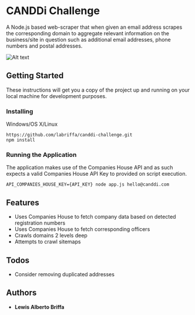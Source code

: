 # CANDDi Challenge

A Node.js based web-scraper that when given an email address scrapes the corresponding domain to 
aggregate relevant information on the business/site in question 
such as additional email addresses, phone numbers and postal addresses.

![Alt text](http://res.cloudinary.com/dj7k0lade/image/upload/v1532737224/canddi-crawler.png "CANDDi Scraper")

## Getting Started

These instructions will get you a copy of the project up and running on your local machine for development purposes.

### Installing

Windows/OS X/Linux

```
https://github.com/labriffa/canddi-challenge.git
npm install
```

### Running the Application

The application makes use of the Companies House API and as such expects a valid Companies House API Key to provided on script execution.

```
API_COMPANIES_HOUSE_KEY={API_KEY} node app.js hello@canddi.com
```

## Features
* Uses Companies House to fetch company data based on detected registration numbers
* Uses Companies House to fetch corresponding officers 
* Crawls domains 2 levels deep
* Attempts to crawl sitemaps

## Todos
* Consider removing duplicated addresses

## Authors

* **Lewis Alberto Briffa**

